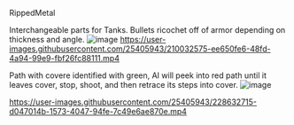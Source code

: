 RippedMetal

Interchangeable parts for Tanks. Bullets ricochet off of armor depending on thickness and angle.
![image](https://user-images.githubusercontent.com/25405943/210032335-1aceb288-c1e4-4ad9-8927-d9c7ae10ff49.png)
https://user-images.githubusercontent.com/25405943/210032575-ee650fe6-48fd-4a94-99e9-fbf26fc88111.mp4

Path with covere identified with green, AI will peek into red path until it leaves cover, stop, shoot, and then retrace its steps into cover.
![image](https://user-images.githubusercontent.com/25405943/210032110-91e9f6f0-6eac-4a9b-9dcb-f62021914acd.png)



https://user-images.githubusercontent.com/25405943/228632715-d047014b-1573-4047-94fe-7c49e6ae870e.mp4

